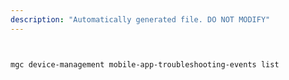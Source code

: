 ```yaml
---
description: "Automatically generated file. DO NOT MODIFY"
---
```


```bash


mgc device-management mobile-app-troubleshooting-events list

```